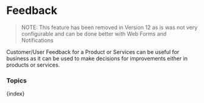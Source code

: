 <!-- add-breadcrumbs -->
# Feedback

> NOTE: This feature has been removed in Version 12 as is was not very configurable and can be done better with Web Forms and Notifications

Customer/User Feedback for a Product or Services can be useful for business as it can be used to make decisions for improvements either in products or services.

### Topics

{index}
